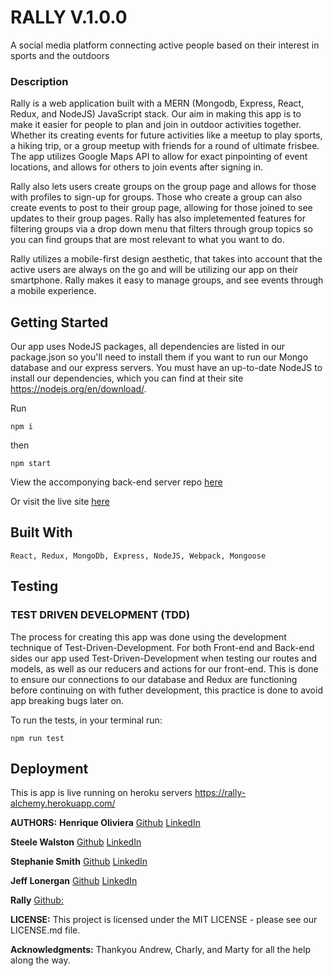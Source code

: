 # RALLY V.1.0.0

A social media platform connecting active people based on their interest in sports and the outdoors

### Description
Rally is a web application built with a MERN (Mongodb, Express, React, Redux, and NodeJS) JavaScript stack. Our aim in making this app is to make it easier for people to plan and join in outdoor activities together. Whether its creating events for future activities like a meetup to play sports, a hiking trip, or a group meetup with friends for a round of ultimate frisbee. The app utilizes Google Maps API to allow for exact pinpointing of event locations, and allows for others to join events after signing in. 
    
Rally also lets users create groups on the group page and allows for those with profiles to sign-up for groups. Those who create a group can also create events to post to their group page, allowing for those joined to see updates to their group pages. Rally has also impletemented features for filtering groups via a drop down menu that filters through group topics so you can find groups that are most relevant to what you want to do.

Rally utilizes a mobile-first design aesthetic, that takes into account that the active users are always on the go and will be utilizing our app on their smartphone. Rally makes it easy to manage groups, and see events through a mobile experience.

## Getting Started
Our app uses NodeJS packages, all dependencies are listed in our package.json so you'll need to install them if you want to run our Mongo database and our express servers. You must have an up-to-date NodeJS to install our dependencies, which you can find at their site https://nodejs.org/en/download/.     

Run

`npm i`

then

`npm start`

View the accomponying back-end server repo [here](https://github.com/TEAMBENTO/Server)

Or visit the live site [here](http://rally-alchemy.herokuapp.com/)

## Built With

    React, Redux, MongoDb, Express, NodeJS, Webpack, Mongoose

## Testing

### TEST DRIVEN DEVELOPMENT (TDD)
The process for creating this app was done using the development technique of Test-Driven-Development. For both Front-end and Back-end sides our app used Test-Driven-Development when testing our routes and models, as well as our reducers and actions for our front-end. This is done to ensure our connections to our database and Redux are functioning before continuing on with futher development, this practice is done to avoid app breaking bugs later on.

To run the tests, in your terminal run:

`npm run test`

## Deployment
This is app is live running on heroku servers https://rally-alchemy.herokuapp.com/ 
                     

**AUTHORS:**
**Henrique Oliviera** [Github](https://github.com/hnrzzle) [LinkedIn](https://www.linkedin.com/in/henriquejoliveira/)

**Steele Walston** [Github](https://github.com/SteeleWalston) [LinkedIn](https://www.linkedin.com/in/steelewalston/)

**Stephanie Smith** [Github](https://github.com/stephaniesmith) [LinkedIn](https://www.linkedin.com/in/stephanie-lauren-smith/)

**Jeff Lonergan** [Github](https://github.com/J3ffcon1) [LinkedIn](https://www.linkedin.com/in/jeffrey-lonergan/)


**Rally** [Github:](https://github.com/TEAMBENTO)



**LICENSE:**
This project is licensed under the MIT LICENSE - please see our LICENSE.md file.

**Acknowledgments:**
Thankyou Andrew, Charly, and Marty for all the help along the way.
